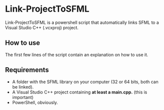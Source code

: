 # Link-ProjectToSFML
Link-ProjectToSFML is a powershell script that automatically links SFML to a Visual Studio C++ (.vcxproj) project.

## How to use
The first few lines of the script contain an explanation on how to use it.

## Requirements
- A folder with the SFML library on your computer (32 or 64 bits, both can be linked).
- A Visual Studio C++ project containing **at least a main.cpp.** (this is important)
- PowerShell, obviously.
